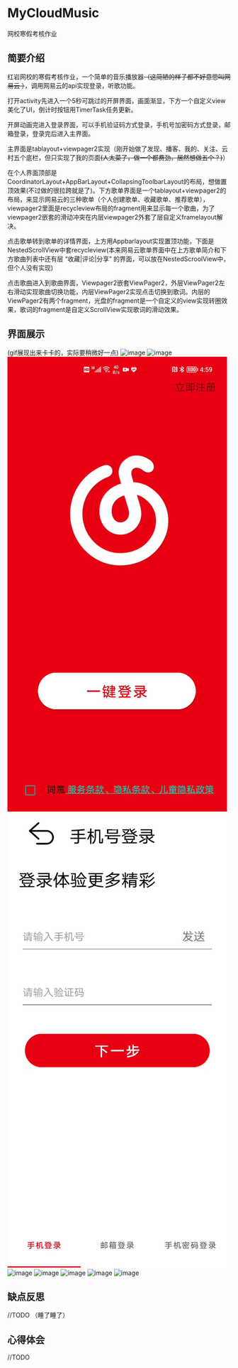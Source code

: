# MyCloudMusic
网校寒假考核作业

## 简要介绍

红岩网校的寒假考核作业，一个简单的音乐播放器~~（这简陋的样子都不好意思叫网易云 ）~~，调用网易云的api实现登录，听歌功能。

打开activity先进入一个5秒可跳过的开屏界面，画面渐显，下方一个自定义view美化了UI，倒计时按钮用TimerTask任务更新。

开屏动画完进入登录界面，可以手机验证码方式登录，手机号加密码方式登录，邮箱登录，登录完后进入主界面。

主界面是tablayout+viewpager2实现（刚开始做了发现、播客、我的、关注、云村五个底栏，但只实现了我的页面~~(人太菜了，做一个都费劲，居然想做五个？)~~）

在个人界面顶部是CoordinatorLayout+AppBarLayout+CollapsingToolbarLayout的布局，想做置顶效果(不过做的很拉跨就是了)。下方歌单界面是一个tablayout+viewpager2的布局，来显示网易云的三种歌单（个人创建歌单、收藏歌单、推荐歌单），viewpager2里面是recycleview布局的fragment用来显示每一个歌曲，为了viewpager2嵌套的滑动冲突在内层viewpager2外套了层自定义framelayout解决。

点击歌单转到歌单的详情界面，上方用Appbarlayout实现置顶功能，下面是NestedScrollView中套recycleview(本来网易云歌单界面中在上方歌单简介和下方歌曲列表中还有层 “收藏|评论|分享” 的界面，可以放在NestedScroolView中，但个人没有实现)

点击歌曲进入到歌曲界面，Viewpager2嵌套ViewPager2，外层ViewPager2左右滑动实现歌曲切换功能，内层ViewPager2实现点击切换到歌词。内层的ViewPager2有两个fragment，光盘的fragment是一个自定义的view实现转圈效果，歌词的fragment是自定义ScrollView实现歌词的滑动效果。
## 界面展示
(gif展现出来卡卡的，实际要稍微好一点)
![image](https://github.com/18445/MyCloudMusic/blob/master/image/open4.gif)
![image](https://github.com/18445/MyCloudMusic/blob/master/image/open3.gif)
![image](https://github.com/18445/MyCloudMusic/blob/master/image/open2.gif)
![image](https://github.com/18445/MyCloudMusic/blob/master/image/open1.gif)
![image](https://github.com/18445/MyCloudMusic/blob/master/image/home1.gif)
![image](https://github.com/18445/MyCloudMusic/blob/master/image/home3.gif)
![image](https://github.com/18445/MyCloudMusic/blob/master/image/disk3.gif)
![image](https://github.com/18445/MyCloudMusic/blob/master/image/disk2.gif)
![image](https://github.com/18445/MyCloudMusic/blob/master/image/disk1.gif)

## 缺点反思
//TODO
（睡了睡了）
## 心得体会
//TODO
